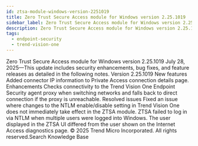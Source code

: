 ```yaml
---
id: ztsa-module-windows-version-2251019
title: Zero Trust Secure Access module for Windows version 2.25.1019
sidebar_label: Zero Trust Secure Access module for Windows version 2.25.1019
description: Zero Trust Secure Access module for Windows version 2.25.1019
tags:
  - endpoint-security
  - trend-vision-one
---
```


 Zero Trust Secure Access module for Windows version 2.25.1019 July 28, 2025—This update includes security enhancements, bug fixes, and feature releases as detailed in the following notes. Version 2.25.1019 New features Added connector IP information to Private Access connection details page. Enhancements Checks connectivity to the Trend Vision One Endpoint Security agent proxy when switching networks and falls back to direct connection if the proxy is unreachable. Resolved issues Fixed an issue where changes to the NTLM enable/disable setting in Trend Vision One does not immediately take effect in the ZTSA module. ZTSA failed to log in via NTLM when multiple users were logged into Windows. The user displayed in the ZTSA UI differed from the user shown on the Internet Access diagnostics page. © 2025 Trend Micro Incorporated. All rights reserved.Search Knowledge Base
